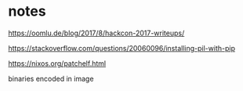 # notes


https://oomlu.de/blog/2017/8/hackcon-2017-writeups/

https://stackoverflow.com/questions/20060096/installing-pil-with-pip

https://nixos.org/patchelf.html

binaries encoded in image
